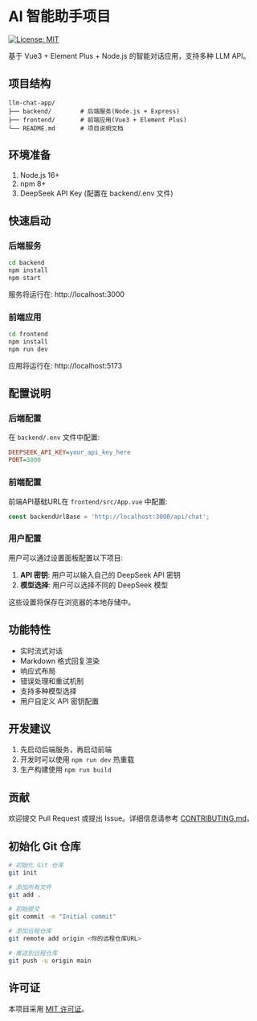 # AI 智能助手项目

[![License: MIT](https://img.shields.io/badge/License-MIT-yellow.svg)](https://opensource.org/licenses/MIT)

基于 Vue3 + Element Plus + Node.js 的智能对话应用，支持多种 LLM API。

## 项目结构

```
llm-chat-app/
├── backend/        # 后端服务(Node.js + Express)
├── frontend/       # 前端应用(Vue3 + Element Plus)
└── README.md       # 项目说明文档
```

## 环境准备

1. Node.js 16+
2. npm 8+
3. DeepSeek API Key (配置在 backend/.env 文件)

## 快速启动

### 后端服务

```bash
cd backend
npm install
npm start
```

服务将运行在: http://localhost:3000

### 前端应用

```bash
cd frontend
npm install
npm run dev
```

应用将运行在: http://localhost:5173

## 配置说明

### 后端配置

在 `backend/.env` 文件中配置:

```ini
DEEPSEEK_API_KEY=your_api_key_here
PORT=3000
```

### 前端配置

前端API基础URL在 `frontend/src/App.vue` 中配置:

```javascript
const backendUrlBase = 'http://localhost:3000/api/chat';
```

### 用户配置

用户可以通过设置面板配置以下项目:

1. **API 密钥**: 用户可以输入自己的 DeepSeek API 密钥
2. **模型选择**: 用户可以选择不同的 DeepSeek 模型

这些设置将保存在浏览器的本地存储中。

## 功能特性

- 实时流式对话
- Markdown 格式回复渲染
- 响应式布局
- 错误处理和重试机制
- 支持多种模型选择
- 用户自定义 API 密钥配置

## 开发建议

1. 先启动后端服务，再启动前端
2. 开发时可以使用 `npm run dev` 热重载
3. 生产构建使用 `npm run build`

## 贡献

欢迎提交 Pull Request 或提出 Issue。详细信息请参考 [CONTRIBUTING.md](CONTRIBUTING.md)。

## 初始化 Git 仓库

```bash
# 初始化 Git 仓库
git init

# 添加所有文件
git add .

# 初始提交
git commit -m "Initial commit"

# 添加远程仓库
git remote add origin <你的远程仓库URL>

# 推送到远程仓库
git push -u origin main
```

## 许可证

本项目采用 [MIT 许可证](LICENSE)。
